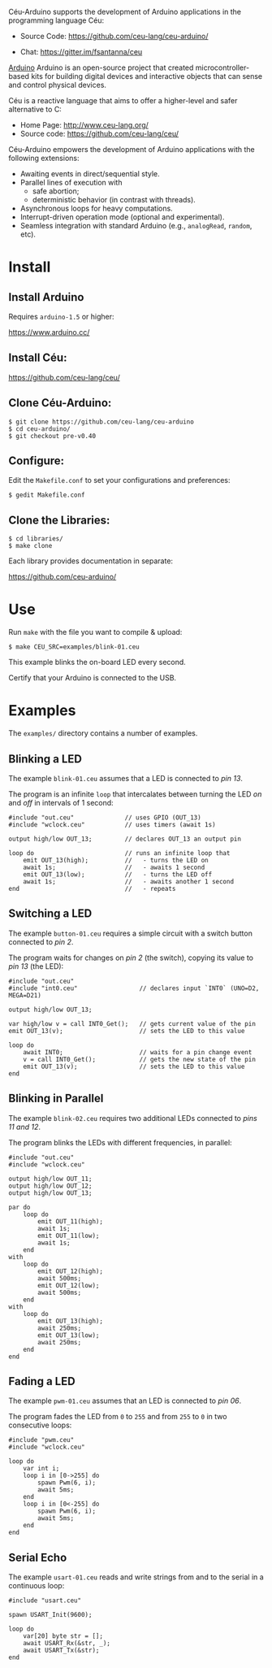 Céu-Arduino supports the development of Arduino applications in the programming
language Céu:

- Source Code:   https://github.com/ceu-lang/ceu-arduino/
<!-- - Documentation: http://ceu-lang.github.io/ceu-arduino/ -->
- Chat:          https://gitter.im/fsantanna/ceu

[Arduino](https://www.arduino.cc/) Arduino is an open-source project that
created microcontroller-based kits for building digital devices and interactive
objects that can sense and control physical devices.

Céu is a reactive language that aims to offer a higher-level and safer
alternative to C:

- Home Page:   http://www.ceu-lang.org/
- Source code: https://github.com/ceu-lang/ceu/

Céu-Arduino empowers the development of Arduino applications with the following
extensions:

- Awaiting events in direct/sequential style.
  <!--(e.g., timers, pin changes, serial input, etc).-->
- Parallel lines of execution with
    - safe abortion;
    - deterministic behavior (in contrast with threads).
- Asynchronous loops for heavy computations.
- Interrupt-driven operation mode (optional and experimental).
- Seamless integration with standard Arduino (e.g., `analogRead`, `random`,
  etc).

Install
=======

## Install Arduino

Requires `arduino-1.5` or higher:

https://www.arduino.cc/

## Install Céu:

https://github.com/ceu-lang/ceu/

## Clone Céu-Arduino:

```
$ git clone https://github.com/ceu-lang/ceu-arduino
$ cd ceu-arduino/
$ git checkout pre-v0.40
```

## Configure:

Edit the `Makefile.conf` to set your configurations and preferences:

```
$ gedit Makefile.conf
```

## Clone the Libraries:

```
$ cd libraries/
$ make clone
```

Each library provides documentation in separate:

https://github.com/ceu-arduino/

Use
===

Run `make` with the file you want to compile & upload:

```
$ make CEU_SRC=examples/blink-01.ceu
```

This example blinks the on-board LED every second.

Certify that your Arduino is connected to the USB.

Examples
========

The `examples/` directory contains a number of examples.

Blinking a LED
--------------

<!--
{{#ev:youtube|5GeGGCc7ZfM|300|right}}
Observe the behavior of the program in the video on the right.
-->

The example `blink-01.ceu` assumes that a LED is connected to *pin 13*.

The program is an infinite `loop` that intercalates between turning the LED
*on* and *off* in intervals of 1 second:

```
#include "out.ceu"              // uses GPIO (OUT_13)
#include "wclock.ceu"           // uses timers (await 1s)

output high/low OUT_13;         // declares OUT_13 an output pin

loop do                         // runs an infinite loop that
    emit OUT_13(high);          //   - turns the LED on
    await 1s;                   //   - awaits 1 second
    emit OUT_13(low);           //   - turns the LED off
    await 1s;                   //   - awaits another 1 second
end                             //   - repeats
```

<!--
- Line 3 configures `PIN_13` as an output pin.
- Lines 6,8 alternate

Just like regular Arduino programming, a pin must be configured to work in
*input* or *output* mode.
Céu uses `input` and `output` events for this purpose.

In the example, the first line configures `PIN_13` as an output pin that accepts <tt>int</tt> values.

The program is a `loop` that sets `PIN_13` to `HIGH`, awaits 1 second, sets
`PIN_13` to `LOW`, awaits another second, and repeats the process over and over.
-->

Switching a LED
---------------

<!--
{{#ev:youtube|MvAtNfcNS58|300|right}}
-->

The example `button-01.ceu` requires a simple circuit with a switch button
connected to *pin 2*.

The program waits for changes on *pin 2* (the switch), copying its value to
*pin 13* (the LED):

```
#include "out.ceu"
#include "int0.ceu"                 // declares input `INT0` (UNO=D2, MEGA=D21)

output high/low OUT_13;

var high/low v = call INT0_Get();   // gets current value of the pin
emit OUT_13(v);                     // sets the LED to this value

loop do
    await INT0;                     // waits for a pin change event
    v = call INT0_Get();            // gets the new state of the pin
    emit OUT_13(v);                 // sets the LED to this value
end

```

<!--
Céu can directly use standard Arduino functionality by prefixing its symbols
with an underscore (e.g., `_digitalRead(2)`).

Now, we also use an input event to read <tt>int</tt> values from <tt>PIN2</tt>.
Whenever its value changes, the command <tt>await PIN02</tt> resumes and sets
<tt>v</tt>, which is copied to <tt>PIN13</tt>.
-->

Blinking in Parallel
--------------------

<!--
{{#ev:youtube|6ZsF6X1wn84|300|right}}
-->

The example `blink-02.ceu` requires two additional LEDs connected to
*pins 11 and 12*.

The program blinks the LEDs with different frequencies, in parallel:

```
#include "out.ceu"
#include "wclock.ceu"

output high/low OUT_11;
output high/low OUT_12;
output high/low OUT_13;

par do
    loop do
        emit OUT_11(high);
        await 1s;
        emit OUT_11(low);
        await 1s;
    end
with
    loop do
        emit OUT_12(high);
        await 500ms;
        emit OUT_12(low);
        await 500ms;
    end
with
    loop do
        emit OUT_13(high);
        await 250ms;
        emit OUT_13(low);
        await 250ms;
    end
end
```

<!--
The <tt>par</tt> statement of Céu allows that multiple lines of execution run
concurrently in the same program.
-->

Fading a LED
------------

The example `pwm-01.ceu` assumes that an LED is connected to *pin 06*.

The program fades the LED from `0` to `255` and from `255` to `0` in two
consecutive loops:

```
#include "pwm.ceu"
#include "wclock.ceu"

loop do
    var int i;
    loop i in [0->255] do
        spawn Pwm(6, i);
        await 5ms;
    end
    loop i in [0<-255] do
        spawn Pwm(6, i);
        await 5ms;
    end
end
```

Serial Echo
-----------

The example `usart-01.ceu` reads and write strings from and to the serial in a
continuous loop:

```
#include "usart.ceu"

spawn USART_Init(9600);

loop do
    var[20] byte str = [];
    await USART_Rx(&str, _);
    await USART_Tx(&str);
end
```

<!--
Applications
============

The Game "Ship"
---------------

The game `ship.ceu` is described in a blog post:

- https://github.com/fsantanna/ceu-arduino/blob/master/samples/ship.ceu
- http://thesynchronousblog.wordpress.com/2012/07/08/ceu-arduino/
-->
